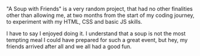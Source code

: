 "A Soup with Friends" is a very random project, that had no other finalities
other than allowing me, at two months from the start of my coding journey, 
to experiment with my HTML, CSS and basic JS skills.

I have to say I enjoyed doing it. 
I understand that a soup is not the most tempting meal I could have prepared for such a great event,
but hey, my friends arrived after all and we all had a good fun.
